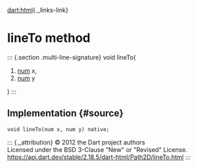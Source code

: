 [dart:html](../../dart-html/dart-html-library){._links-link}

lineTo method
=============

::: {.section .multi-line-signature}
void lineTo(

1.  [num](../../dart-core/num-class) x,
2.  [num](../../dart-core/num-class) y

)
:::

Implementation {#source}
--------------

``` {.language-dart data-language="dart"}
void lineTo(num x, num y) native;
```

::: {._attribution}
© 2012 the Dart project authors\
Licensed under the BSD 3-Clause \"New\" or \"Revised\" License.\
<https://api.dart.dev/stable/2.18.5/dart-html/Path2D/lineTo.html>
:::
